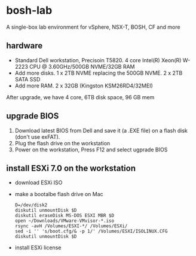 # bosh-lab

A single-box lab environment for vSphere, NSX-T, BOSH, CF and more

## hardware
- Standard Dell workstation, Precisoin T5820. 	4 core Intel(R) Xeon(R) W-2223 CPU @ 3.60GHz/500GB NVME/32GB RAM
- Add more disks. 1 x 2TB NVME replacing the 500GB NVME. 2 x 2TB SATA SSD
- Add more RAM. 2 x 32GB (Kingston KSM26RD4/32MEI)

After upgrade, we have 4 core, 6TB disk space, 96 GB mem


## upgrade BIOS
1. Download latest BIOS from Dell and save it (a .EXE file) on a flash disk (don't use exFAT).
2. Plug the flash drive on the workstation
3. Power on the workstation, Press F12 and select ugprade BIOS


## install ESXi 7.0 on the workstation
- download ESXi ISO
- make a bootalbe flash drive on Mac
  ```
  D=/dev/disk2
  diskutil unmountDisk $D
  diskutil eraseDisk MS-DOS ESXI MBR $D
  open ~/Downloads/VMware-VMvisor-*.iso
  rsync -avH /Volumes/ESXI-*/ /Volumes/ESXi/
  sed -i '' 's/boot.cfg/& -p 1/' /Volumes/ESXI/ISOLINUX.CFG
  diskutil unmountDisk $D
  ```
  
 - install ESXi license
